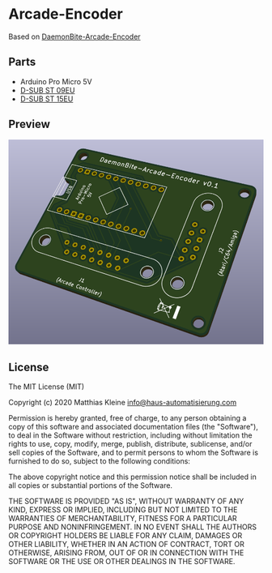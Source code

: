 # Arcade-Encoder

Based on [DaemonBite-Arcade-Encoder](https://github.com/MickGyver/DaemonBite-Arcade-Encoder)

## Parts

- Arduino Pro Micro 5V
- [D-SUB ST 09EU](https://www.reichelt.de/d-sub-stecker-9-polig-gewinkelt-rm-2-77-d-sub-st-09eu-p6986.html)
- [D-SUB ST 15EU](https://www.reichelt.de/d-sub-stecker-15-polig-gewinkelt-rm-9-4-d-sub-st-15eu-p6994.html)

## Preview

![PCB Preview](https://raw.githubusercontent.com/klein0r/pcb-arcade-encoder/master/preview.png)

## License

The MIT License (MIT)

Copyright (c) 2020 Matthias Kleine <info@haus-automatisierung.com>

Permission is hereby granted, free of charge, to any person obtaining a copy
of this software and associated documentation files (the "Software"), to deal
in the Software without restriction, including without limitation the rights
to use, copy, modify, merge, publish, distribute, sublicense, and/or sell
copies of the Software, and to permit persons to whom the Software is
furnished to do so, subject to the following conditions:

The above copyright notice and this permission notice shall be included in
all copies or substantial portions of the Software.

THE SOFTWARE IS PROVIDED "AS IS", WITHOUT WARRANTY OF ANY KIND, EXPRESS OR
IMPLIED, INCLUDING BUT NOT LIMITED TO THE WARRANTIES OF MERCHANTABILITY,
FITNESS FOR A PARTICULAR PURPOSE AND NONINFRINGEMENT. IN NO EVENT SHALL THE
AUTHORS OR COPYRIGHT HOLDERS BE LIABLE FOR ANY CLAIM, DAMAGES OR OTHER
LIABILITY, WHETHER IN AN ACTION OF CONTRACT, TORT OR OTHERWISE, ARISING FROM,
OUT OF OR IN CONNECTION WITH THE SOFTWARE OR THE USE OR OTHER DEALINGS IN
THE SOFTWARE.
